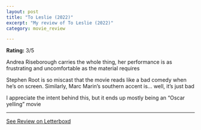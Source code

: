 ```yaml
---
layout: post
title: "To Leslie (2022)"
excerpt: "My review of To Leslie (2022)"
category: movie_review

---
```


**Rating:** 3/5

Andrea Riseborough carries the whole thing, her performance is as frustrating and uncomfortable as the material requires

Stephen Root is so miscast that the movie reads like a bad comedy when he’s on screen. Similarly, Marc Marin’s southern accent is… well, it’s just bad

I appreciate the intent behind this, but it ends up mostly being an “Oscar yelling” movie

<hr>

[See Review on Letterboxd](https://boxd.it/3vpa1r)

